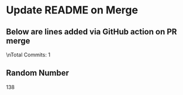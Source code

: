# Update README on Merge

## Below are lines added via GitHub action on PR merge
\nTotal Commits: 1


## Random Number
138